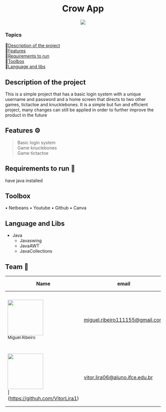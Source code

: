 <h1 align="center">Crow App</h1>

<p align="center"><img src="http://img.shields.io/static/v1?label=STATUS&message=CONCLUIDO&color=GREEN&style=for-the-badge"/></p>

### Topics
📌[Description of the project](#description-of-the-project)<br>
📌[Features](#features)<br>
📌[Requirements to run](#requirements-to-run)<br>
📌[Toolbox](#toolbox)<br>
📌[Language and libs](#language-and-libs)

## Description of the project
This is a simple project that has a basic login system with a unique username and password and a home screen that directs to two other games, tictactoe and knucklebones. It is a simple but fun and efficient project, many changes can still be applied in order to further improve the product in the future

## Features ⚙
> Basic login system<br>
> Game knuclebones<br>
> Game tictactoe

## Requirements to run 🚀
have java installed

## Toolbox

• Netbeans
• Youtube
• Github
• Canva

## Language and Libs

- Java
  - Javaswing
  - JavaAWT
  - JavaCollections

## Team 💼
|Name|email|Contribution|Academic Situation|
| -------- | -------- | -------- | -------- |
|[<img src="https://github.com/user-attachments/assets/5b217dba-9daa-4b65-a50f-531511515945" width=115 > <br> <sub> Miguel Ribeiro </sub>](https://github.com/Miguelito0o)|miguel.ribeiro111155@gmail.com|Design/code|attending the 3rd period of high school integrated with the computer technician|
|<img src="" width=115 ><br><sub></sub>](https://githuh.com/VitorLira1)|vitor.lira06@aluno.ifce.edu.br|code|attending the 3rd period of high school integrated with the computer technician|
